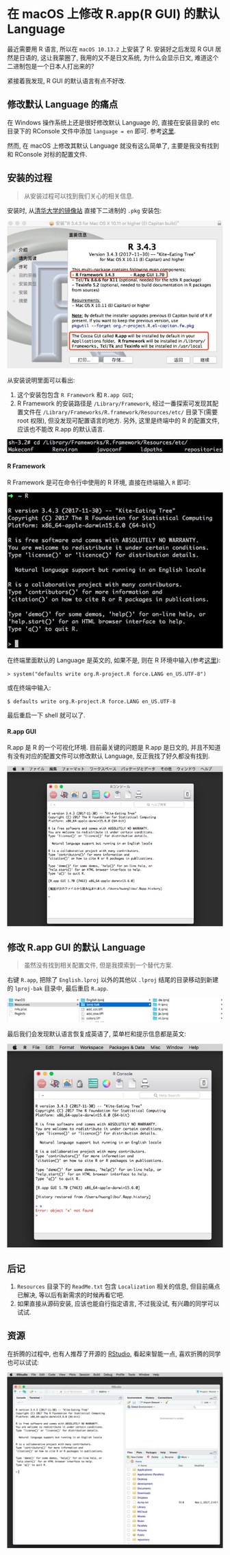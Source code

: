 # 在 macOS 上修改 R.app(R GUI) 的默认 Language

最近需要用 R 语言, 所以在 `macOS 10.13.2` 上安装了 R. 安装好之后发现 R GUI 居然是日语的, 这让我蒙圈了, 我用的又不是日文系统, 为什么会显示日文, 难道这个二进制包是一个日本人打出来的? 

紧接着我发现, R GUI 的默认语言有点不好改.

## 修改默认 Language 的痛点

在 Windows 操作系统上还是很好修改默认 Language 的, 直接在安装目录的 etc 目录下的 RConsole 文件中添加 `language = en` 即可. 参考[这里](https://www.zhihu.com/question/21127155/answer/58369102
).

然而, 在 macOS 上修改其默认 Language 就没有这么简单了, 主要是我没有找到和 RConsole 对标的配置文件.

## 安装的过程

> 从安装过程可以找到我们关心的相关信息.

安装时, 从[清华大学的镜像站](https://mirrors.tuna.tsinghua.edu.cn/CRAN/) 直接下二进制的 `.pkg` 安装包:    

![](media/15194668205163.jpg)    

从安装说明里面可以看出:

1. 这个安装包包含 `R Framework` 和 `R.app GUI`;
2. R Framework 的安装路径是 `/Library/Framework`, 经过一番探索可发现其配置文件在 `/Library/Frameworks/R.framework/Resources/etc/` 目录下(需要 root 权限), 但没发现可配置语言的地方. 另外, 这里是终端中的 R 的配置文件, 应该也不能改 R.app 的默认语言.

![](media/15194722689558.jpg)

#### R Framework

R Framework 是可在命令行中使用的 R 环境, 直接在终端输入 `R` 即可:

![](media/15194714101547.jpg)

在终端里面默认的 Language 是英文的, 如果不是, 则在 R 环境中输入(参考[这里](https://cran.r-project.org/bin/macosx/RMacOSX-FAQ.html#Internationalization-of-the-R_002eapp)):  

```
> system("defaults write org.R-project.R force.LANG en_US.UTF-8")
```

或在终端中输入:  

```
$ defaults write org.R-project.R force.LANG en_US.UTF-8
```

最后重启一下 shell 就可以了.

#### R.app GUI

R.app 是 R 的一个可视化环境. 目前最关键的问题是 R.app 是日文的, 并且不知道有没有对应的配置文件可以修改默认 Language, 反正我找了好久都没有找到.  

![让人蒙圈的日语](media/15194702029143.jpg)

## 修改 R.app GUI 的默认 Language

> 虽然没有找到相关配置文件, 但是我摸索到一个替代方案.

右键 `R.app`, 把除了 `English.lproj` 以外的其他以 `.lproj` 结尾的目录移动到新建的 `lproj-bak` 目录中, 最后重启 `R.app`.

![](media/15194730111137.jpg)

最后我们会发现默认语言恢复成英语了, 菜单栏和提示信息都是英文: 

![](media/15194731892943.jpg)

## 后记

1. `Resources` 目录下的 `ReadMe.txt` 包含 `Localization` 相关的信息, 但目前痛点已解决, 等以后有新需求的时候再看它吧.
2. 如果直接从源码安装, 应该也能自行指定语言, 不过我没试, 有兴趣的同学可以试试.

## 资源

在折腾的过程中, 也有人推荐了开源的 [RStudio](https://www.rstudio.com/products/rstudio/download/#download), 看起来智能一点, 喜欢折腾的同学也可以试试:  

![](media/15194735419551.jpg)
 


